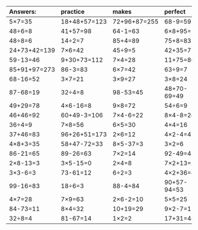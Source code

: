 | Answers: | practice | makes | perfect | ! |
| :--- | :--- | :--- | :--- | :--- |
| 5×7=35 | 18+48+57=123 | 72+96+87=255 | 68-9=59 | 8÷4=2 | 
| 48÷6=8 | 41+57=98 | 64-1=63 | 6×8+95=143 | 2×3=6 | 
| 48÷8=6 | 14÷2=7 | 85+4=89 | 75+8=83 | 21÷3=7 | 
| 24+73+42=139 | 7×6=42 | 45÷9=5 | 42+35=77 | 87-84=3 | 
| 59-13=46 | 9+30+73=112 | 7×4=28 | 11+75=86 | 8×6=48 | 
| 85+91+97=273 | 86-3=83 | 6×7=42 | 63÷9=7 | 73+1=74 | 
| 68-16=52 | 3×7=21 | 3×9=27 | 3×8=24 | 51+4+25=80 | 
| 87-68=19 | 32÷4=8 | 98-53=45 | 48+70-69=49 | 43+36=79 | 
| 49+29=78 | 4×6-16=8 | 9×8=72 | 54÷6=9 | 9×7=63 | 
| 46+46=92 | 60+49-3=106 | 7×4-6=22 | 8×4-8=24 | 7×3=21 | 
| 36÷4=9 | 7×8=56 | 6×5=30 | 4×4=16 | 8×8=64 | 
| 37+46=83 | 96+26+51=173 | 2×6=12 | 4×2-4=4 | 8+80=88 | 
| 4×8+3=35 | 58+47-72=33 | 8×5-37=3 | 3×2=6 | 2×8=16 | 
| 86-21=65 | 89-26=63 | 7×2=14 | 92-49=43 | 68+15=83 | 
| 2×8-13=3 | 3×5-15=0 | 2×4=8 | 7×2+13=27 | 6×8=48 | 
| 3×3-6=3 | 73-61=12 | 6÷2=3 | 4×2+36=44 | 5×3=15 | 
| 99-16=83 | 18÷6=3 | 88-4=84 | 90+57-94=53 | 7×5+13=48 | 
| 4×7=28 | 7×9=63 | 2×6-2=10 | 5×5=25 | 40+48+67=155 | 
| 84-73=11 | 8×4=32 | 10+19=29 | 9×2-7=11 | 35+79+70=184 | 
| 32÷8=4 | 81-67=14 | 1×2=2 | 17+31=48 | 8×8+3=67 | 

